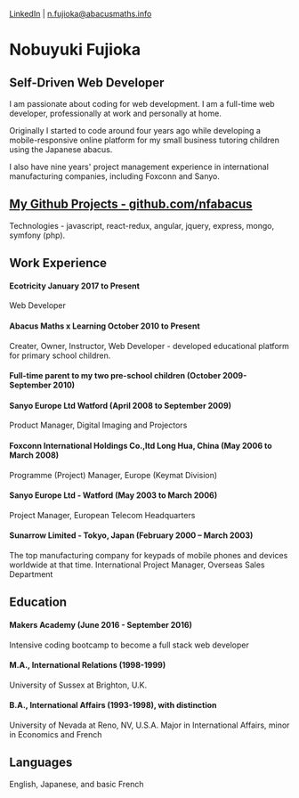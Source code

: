 [LinkedIn](https://www.linkedin.com/in/noby-fujioka-6741656) | n.fujioka@abacusmaths.info
# Nobuyuki Fujioka

## Self-Driven Web Developer
I am passionate about coding for web development.
I am a full-time web developer, professionally at work and personally at home.

Originally I started to code around four years ago while developing a mobile-responsive online platform for my small business tutoring children using the Japanese abacus.  

I also have nine years' project management experience in international manufacturing companies, including Foxconn and Sanyo.

## [My Github Projects - github.com/nfabacus](https://github.com/nfabacus?tab=repositories)
Technologies - javascript, react-redux, angular, jquery, express, mongo, symfony (php).


## Work Experience
#### Ecotricity January 2017 to Present
Web Developer

#### Abacus Maths x Learning October 2010 to Present
Creater, Owner, Instructor, Web Developer - developed educational platform for primary school children.

#### Full-time parent to my two pre-school children (October 2009- September 2010)


#### Sanyo Europe Ltd   Watford (April 2008 to September 2009)
Product Manager, Digital Imaging and Projectors

#### Foxconn International Holdings Co.,ltd Long Hua, China (May 2006 to March 2008)
Programme (Project) Manager, Europe (Keymat Division)

#### Sanyo Europe Ltd - Watford (May 2003 to March 2006)
Project Manager, European Telecom Headquarters

#### Sunarrow Limited - Tokyo, Japan (February 2000 – March 2003)
The top manufacturing company for keypads of mobile phones and devices worldwide at that time.
International Project Manager, Overseas Sales Department

## Education

#### Makers Academy (June 2016 - September 2016)
Intensive coding bootcamp to become a full stack web developer
#### M.A., International Relations (1998-1999)
University of Sussex at Brighton, U.K.#### B.A., International Affairs (1993-1998), with distinction
University of Nevada at Reno, NV, U.S.A.Major in International Affairs, minor in Economics and French

## Languages
English, Japanese, and basic French
